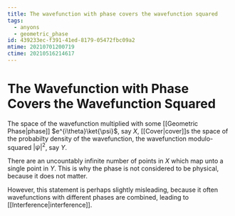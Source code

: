 ```yaml
---
title: The wavefunction with phase covers the wavefunction squared
tags:
  - anyons
  - geometric_phase
id: 439233ec-f391-41ed-8179-05472fbc09a2
mtime: 20210701200719
ctime: 20210516214617
---
```


# The Wavefunction with Phase Covers the Wavefunction Squared

The space of the wavefunction multiplied with some  [[Geometric Phase|phase]]  $e^{i\theta}\ket{\psi}$, say $X$, [[Cover|cover]]s the space of the probabilty density of the wavefunction, the wavefunction modulo-squared $|\psi|^2$, say $Y$.

There are an uncountably infinite number of points in $X$ which map unto a single point in $Y$. This is why the phase is not considered to be physical, because it does not matter.

However, this statement is perhaps slightly misleading, because it often wavefunctions with different phases are combined, leading to [[Interference|interference]].
